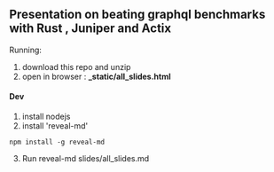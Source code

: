 ## Presentation on beating graphql benchmarks with Rust , Juniper and Actix

Running:
1. download this repo and unzip
2. open in browser : **_static/all_slides.html**


#### Dev
1. install nodejs
2. install 'reveal-md'
```
npm install -g reveal-md
```
3. Run reveal-md slides/all_slides.md 
